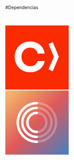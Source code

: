 #Dependencias
<br />
<br />
<br />

![Cocoa Pods][cocoapods]
&nbsp;&nbsp;&nbsp;&nbsp;&nbsp;&nbsp;&nbsp;&nbsp;&nbsp;&nbsp;
&nbsp;&nbsp;&nbsp;&nbsp;&nbsp;&nbsp;&nbsp;&nbsp;&nbsp;&nbsp;
&nbsp;&nbsp;&nbsp;&nbsp;&nbsp;&nbsp;&nbsp;&nbsp;&nbsp;&nbsp;
![Carthage][carthage]


[cocoapods]: images/cocoapods-200.png
[carthage]: images/carthage-200.png
